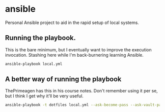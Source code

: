 # ansible
Personal Ansible project to aid in the rapid setup of local systems.

## Running the playbook.
This is the bare minimum, but I eventually want to improve the execution invocation. Stashing here while I'm back-burnering learning Ansible.

```bash
ansible-playbook local.yml
```

## A better way of running the playbook

ThePrimeagen has this in his course notes. Don't remember using it per se, but I think I get why it'll be very useful.

```bash
ansible-playbook -t dotfiles local.yml --ask-become-pass --ask-vault-pass
```
